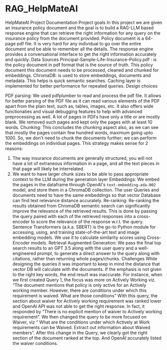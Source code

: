 # RAG_HelpMateAI
HelpMateAI Project Documentation
Project goals
In this project we are given an insurance policy document and the goal is to build a RAG-LLM based response engine that can retrieve the right information for any query on the insurance policy from the document provided. Policy document is a 64-page pdf file. It is very hard for any individual to go over the entire document and be able to remember all the details. The response engine provides a conversational interface to get the right information accurately and quickly.
Data Sources
Principal-Sample-Life-Insurance-Policy.pdf : is the policy document in pdf format that is the source of truth. This policy document this document needs to be processed, cleaned and chunked for embeddings.
ChromaDB: is used to store embeddings, documents and metadata. This helps is quick semantic searches. Caching layer is implemented for better performance for repeated queries. 
Design choices
 
PDF parsing:
We used pdfplumber to read and process the pdf file. It allows for better parsing of the PDF file as it can read various elements of the PDF apart from the plain text, such as, tables, images, etc. It also offers wide functionaties and visual debugging features to help with advanced preprocessing as well. A lot of pages in PDFs have only a title or are mostly blank. We removed such pages and kept only the pages with at least 10 words.
Chunking:
This concludes the chunking aspect also, as we can see that mostly the pages contain few hundred words, maximum going upto 1000. So, we don't need to chunk the documents further; we can perform the embeddings on individual pages. This strategy makes sense for 2 reasons:
1. The way insurance documents are generally structured, you will not have a lot of extraneous information in a page, and all the text pieces in that page will likely be interrelated.
2. We want to have larger chunk sizes to be able to pass appropriate context to the LLM during the generation layer
Embeddings:
We embed the pages in the dataframe through OpenAI's `text-embedding-ada-002` model, and store them in a ChromaDB collection. The user Queries and documents need to have the same embeddings so that vector Database can find text relevance distance accurately.
Re-ranking:
Re-ranking the results obtained from ChromaDB semantic search can significantly improve the relevance of the retrieved results. This is done by passing the query paired with each of the retrieved responses into a cross-encoder to score the relevance of the response w.r.t. the query. Sentence Transformers (a.k.a. SBERT) is the go-to Python module for accessing, using, and training state-of-the-art text and image embedding models. We use it to calculate similarity scores using Cross-Encoder models.
Retrieval Augmented Generation:
We pass the final top search results to an GPT 3.5 along with the user query and a well-engineered prompt, to generate a direct answer to the query along with citations, rather than returning whole pages/chunks.
Challenges 
While designing the queries it was important to keep in mind the distance that vector DB will calculate with the documents. If the emphasis is not given to the right key words, the end result was inaccurate. For instance, when we first created Query 1, the focus was more on Actively Working viz. “The document mentions that policy is only active for an Actively working member. However, there are conditions under which this requirement is waived. What are those conditions”
With this query, the section about waiver for Actively working requirement was ranked lower and OpenAI API was not able to get the right response. In fact, it responded by “There is no explicit mention of waiver to Actively working requirement”.
We then changed the query to be more focused on Waiver, viz “ What are the conditions under which Actively at Work requirements can be Waived. Extract out information about Waived members”. 
After this change in the Query, we clearly got the right section of the document ranked at the top. And OpenAI accurately listed the waiver conditions.

